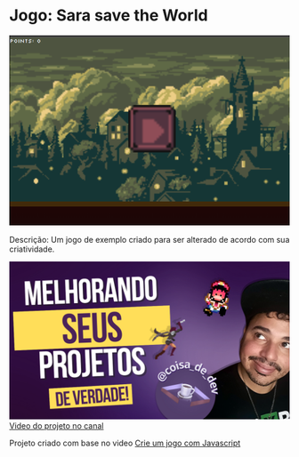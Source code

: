 # Jogo: Sara save the World

![background](images/fundo_jogo.gif)

Descrição: Um jogo de exemplo criado para ser alterado de acordo com sua criatividade.

<a href="">
<img src = "images/readme.png" >
<br>
Video do projeto no canal
</a>

Projeto criado com base no video [Crie um jogo com Javascript](https://www.youtube.com/watch?v=r9buAwVBDhA)
